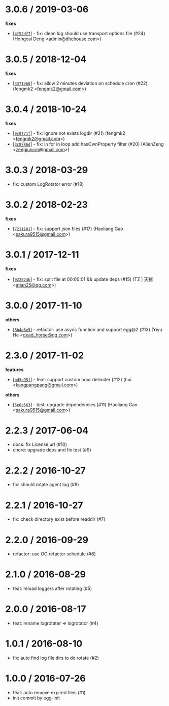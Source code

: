 
3.0.6 / 2019-03-06
==================

**fixes**
  * [[`4f52df7`](http://github.com/eggjs/egg-logrotator/commit/4f52df7ff5efc963d5459321ba738ea17defba6d)] - fix: clean log should use transport options file (#24) (Hongcai Deng <<admin@dhchouse.com>>)

3.0.5 / 2018-12-04
==================

**fixes**
  * [[`3371e60`](http://github.com/eggjs/egg-logrotator/commit/3371e609c29385ef73093abb9cbdcccc88e8f9b0)] - fix: allow 2 minutes deviation on schedule cron (#22) (fengmk2 <<fengmk2@gmail.com>>)

3.0.4 / 2018-10-24
==================

**fixes**
  * [[`9c0f71f`](http://github.com/eggjs/egg-logrotator/commit/9c0f71f64ee3d78a79983f96211a58ab8b4e3def)] - fix: ignore not exists logdir (#21) (fengmk2 <<fengmk2@gmail.com>>)
  * [[`3c8786d`](http://github.com/eggjs/egg-logrotator/commit/3c8786da71c83526d6349ad4e90fb2aa992cda4b)] - fix: in for in loop add hasOwnProperty filter (#20) (AllenZeng <<zengjuncm@gmail.com>>)

3.0.3 / 2018-03-29
==================

  * fix: custom LogRotator error (#18)

3.0.2 / 2018-02-23
==================

**fixes**
  * [[`7211181`](http://github.com/eggjs/egg-logrotator/commit/72111818bf632abfe16d6ff8545f9a114a15954f)] - fix: support json files (#17) (Haoliang Gao <<sakura9515@gmail.com>>)

3.0.1 / 2017-12-11
==================

**fixes**
  * [[`922824b`](http://github.com/eggjs/egg-logrotator/commit/922824bd4f761e2c37b36ca42b50391ac2be1b29)] - fix: split file at 00:00:01 && update deps (#15) (TZ | 天猪 <<atian25@qq.com>>)

3.0.0 / 2017-11-10
==================

**others**
  * [[`6b4e6e5`](http://github.com/eggjs/egg-logrotater/commit/6b4e6e58ee5aab5310059bde59f3c89fdba2d3ae)] - refactor: use async function and support egg@2 (#13) (Yiyu He <<dead_horse@qq.com>>)

2.3.0 / 2017-11-02
==================

**features**
  * [[`bd3c95f`](http://github.com/eggjs/egg-logrotator/commit/bd3c95f651783ae8ccb167d1ad1e8c9e8590440c)] - feat: support custom hour delimiter (#12) (hui <<kangpangpang@gmail.com>>)

**others**
  * [[`5e6c563`](http://github.com/eggjs/egg-logrotator/commit/5e6c563b0cf34fafe6eab3a1f9f4a084c8bd5a28)] - test: upgrade dependencies (#11) (Haoliang Gao <<sakura9515@gmail.com>>)

2.2.3 / 2017-06-04
==================

  * docs: fix License url (#10)
  * chore: upgrade deps and fix test (#9)

2.2.2 / 2016-10-27
==================

  * fix: should rotate agent log (#8)

2.2.1 / 2016-10-27
==================

  * fix: check directory exist before readdir (#7)

2.2.0 / 2016-09-29
==================

  * refactor: use OO refactor schedule (#6)

2.1.0 / 2016-08-29
==================

  * feat: reload loggers after rotating (#5)

2.0.0 / 2016-08-17
==================

  * feat: rename logrotater => logrotator (#4)

1.0.1 / 2016-08-10
==================

  * fix: auto find log file dirs to do rotate (#2)

1.0.0 / 2016-07-26
==================

  * feat: auto remove expired files (#1)
  * init commit by egg-init
